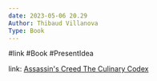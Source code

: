 ```yaml
---
date: 2023-05-06 20.29
Author: Thibaud Villanova  
Type: Book
---
```

#link  #Book #PresentIdea  

link: [Assassin's Creed The Culinary Codex](https://www.amazon.com/Assassins-Creed-Culinary-Thibaud-Villanova/dp/1789099706)
